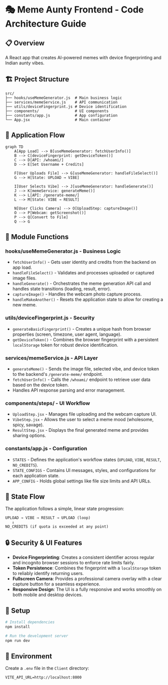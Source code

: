 # 🎭 Meme Aunty Frontend - Code Architecture Guide

## 📋 Overview
A React app that creates AI-powered memes with device fingerprinting and Indian aunty vibes.

## 🏗️ Project Structure
```
src/
├── hooks/useMemeGenerator.js  # Main business logic
├── services/memeService.js    # API communication
├── utils/deviceFingerprint.js # Device identification
├── components/                # UI components
├── constants/app.js           # App configuration
└── App.jsx                    # Main container
```

## 🔄 Application Flow

```mermaid
graph TD
    A[App Load] --> B[useMemeGenerator: fetchUserInfo()]
    B --> C[deviceFingerprint: getDeviceToken()]
    C --> D[API: /whoami/]
    D --> E[Set Username + Credits]
    
    F[User Uploads File] --> G[useMemeGenerator: handleFileSelect()]
    G --> H[State: UPLOAD → VIBE]
    
    I[User Selects Vibe] --> J[useMemeGenerator: handleGenerate()]
    J --> K[memeService: generateMeme()]
    K --> L[API: /generate-meme/]
    L --> M[State: VIBE → RESULT]
    
    N[User Clicks Camera] --> O[UploadStep: captureImage()]
    O --> P[Webcam: getScreenshot()]
    P --> Q[Convert to File]
    Q --> G
```

## 📂 Module Functions

### **hooks/useMemeGenerator.js** - Business Logic
- `fetchUserInfo()` - Gets user identity and credits from the backend on app load.
- `handleFileSelect()` - Validates and processes uploaded or captured image files.
- `handleGenerate()` - Orchestrates the meme generation API call and handles state transitions (loading, result, error).
- `captureImage()` - Handles the webcam photo capture process.
- `handleMakeAnother()` - Resets the application state to allow for creating a new meme.

### **utils/deviceFingerprint.js** - Security
- `generateBasicFingerprint()` - Creates a unique hash from browser properties (screen, timezone, user agent, language).
- `getDeviceToken()` - Combines the browser fingerprint with a persistent `localStorage` token for robust device identification.

### **services/memeService.js** - API Layer
- `generateMeme()` - Sends the image file, selected vibe, and device token to the backend's `/generate-meme/` endpoint.
- `fetchUserInfo()` - Calls the `/whoami/` endpoint to retrieve user data based on the device token.
- Handles API response parsing and error management.

### **components/steps/** - UI Workflow
- `UploadStep.jsx` - Manages file uploading and the webcam capture UI.
- `VibeStep.jsx` - Allows the user to select a meme mood (wholesome, spicy, savage).
- `ResultStep.jsx` - Displays the final generated meme and provides sharing options.

### **constants/app.js** - Configuration
- `STATES` - Defines the application's workflow states (`UPLOAD`, `VIBE`, `RESULT`, `NO_CREDITS`).
- `STATE_CONFIGS` - Contains UI messages, styles, and configurations for each application state.
- `APP_CONFIG` - Holds global settings like file size limits and API URLs.

## 🎯 State Flow
The application follows a simple, linear state progression:
```
UPLOAD → VIBE → RESULT → UPLOAD (loop)
   ↓
NO_CREDITS (if quota is exceeded at any point)
```

## 🔒 Security & UI Features
- **Device Fingerprinting**: Creates a consistent identifier across regular and incognito browser sessions to enforce rate limits fairly.
- **Token Persistence**: Combines the fingerprint with a `localStorage` token to reliably identify returning users.
- **Fullscreen Camera**: Provides a professional camera overlay with a clear capture button for a seamless experience.
- **Responsive Design**: The UI is a fully responsive and works smoothly on both mobile and desktop devices.

## 🚀 Setup

```bash
# Install dependencies
npm install

# Run the development server
npm run dev
```

## 🔧 Environment
Create a `.env` file in the `Client` directory:
```env
VITE_API_URL=http://localhost:8000
```